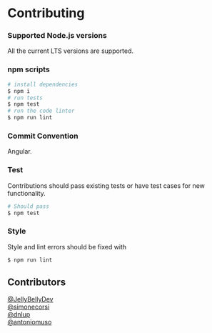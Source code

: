 # Contributing

### Supported Node.js versions

All the current LTS versions are supported.

### npm scripts

```bash
# install dependencies
$ npm i
# run tests
$ npm test
# run the code linter
$ npm run lint
```

### Commit Convention

Angular.

### Test

Contributions should pass existing tests or have test cases for new functionality.

```bash
# Should pass
$ npm test
```

### Style

Style and lint errors should be fixed with

```bash
$ npm run lint
```

## Contributors

[@JellyBellyDev](https://github.com/JellyBellyDev)  
[@simonecorsi](https://github.com/simonecorsi)  
[@dnlup](https://github.com/dnlup)  
[@antoniomuso](https://github.com/antoniomuso)
